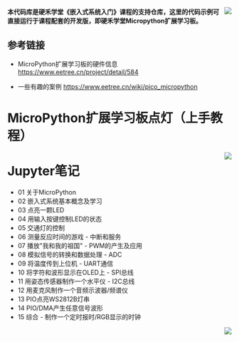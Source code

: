 <p align="center"><img style="float: right;" src="https://wechatapppro-1252524126.file.myqcloud.com/appU1KFqMYL7963/image/b_u_5def130d79889_zsLefqy6/kuqqho7j0rc7.png" /></p>

****本代码库是硬禾学堂《嵌入式系统入门》课程的支持仓库，这里的代码示例可
直接运行于课程配套的开发版，即硬禾学堂Micropython扩展学习板。****


## 参考链接

-   MicroPython扩展学习板的硬件信息
    <https://www.eetree.cn/project/detail/584>

-   一些有趣的案例
    <https://www.eetree.cn/wiki/pico_micropython>


# MicroPython扩展学习板点灯（上手教程）

<p align="center"><img style="float: right;" src="https://wechatapppro-1252524126.file.myqcloud.com/appU1KFqMYL7963/image/b_u_5def130d79889_zsLefqy6/kuqqmkr30ewl.png" /></p>


# Jupyter笔记

-   01 关于MicroPython
-   02 嵌入式系统基本概念及学习
-   03 点亮一颗LED
-   04 用输入按键控制LED的状态
-   05 交通灯的控制
-   06 测量反应时间的游戏 - 中断和服务
-   07 播放"我和我的祖国" - PWM的产生及应用
-   08 模拟信号的转换和数据处理 - ADC
-   09 将温度传到上位机 - UART通信
-   10 将字符和波形显示在OLED上 - SPI总线
-   11 用姿态传感器制作一个水平仪 - I2C总线
-   12 用麦克风制作一个音频示波器/频谱仪
-   13 PIO点亮WS2812B灯串
-   14 PIO/DMA产生任意信号波形
-   15 综合 - 制作一个定时报时/RGB显示的时钟

<p align="center"><img style="float: right;" src="http://wechatapppro-1252524126.file.myqcloud.com/appU1KFqMYL7963/image/44d838b990171176e5c55c2b73894db7.png" /></p>

